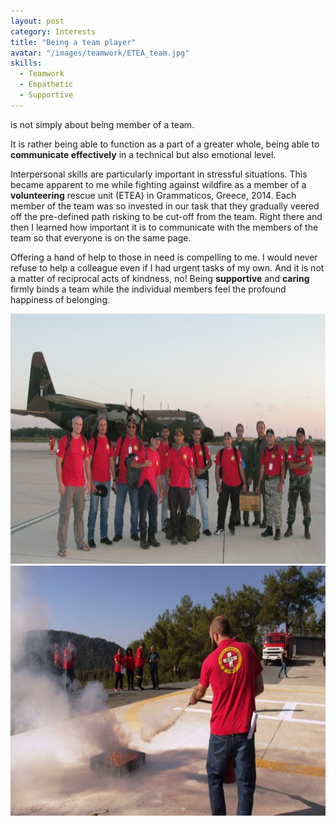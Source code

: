 ```yaml
---
layout: post
category: Interests
title: "Being a team player"
avatar: "/images/teamwork/ETEA_team.jpg"
skills:
  - Teamwork
  - Empathetic
  - Supportive
---
```


is not simply about being member of a team.

It is rather being able to function as a part of a greater whole, being able to **communicate effectively** in a technical but also emotional level.

Interpersonal skills are particularly important in stressful situations. This became apparent to me while fighting against wildfire as a member of a **volunteering** rescue unit (ETEA) in Grammaticos, Greece, 2014. Each member of the team was so invested in our task that they gradually veered off the pre-defined path risking to be cut-off from the team. Right there and then I learned how important it is to communicate with the members of the team so that everyone is on the same page.

Offering a hand of help to those in need is compelling to me. I would never refuse to help a colleague even if I had urgent tasks of my own. And it is not a matter of reciprocal acts of kindness, no! Being **supportive** and **caring** firmly binds a team while the individual members feel the profound happiness of belonging.

<div class="columns spacing">
	<div style="text-align:center">
		<div class="column half">
			<img src='/images/teamwork/Harry_Rossides_ETEA_team.JPG' height='400px'/>
		</div>
		<div class="column half">
			<img src='/images/teamwork/Harry_Rossides_ETEA2.jpg' height='400px'/>
			</div>
	</div>
</div>
